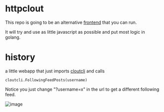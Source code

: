 # httpclout

This repo is going to be an alternative [frontend](https://github.com/bitclout/frontend/) that you can run.

It will try and use as little javascript as possible and put most logic in golang.


# history

a little webapp that just imports [cloutcli](https://github.com/andrewarrow/cloutcli) and calls

```
cloutcli.FollowingFeedPosts(username)
```

Notice you just change "?username=x" in the url to get a different following feed.

![image](https://images.bitclout.com/9a7eec182c96477ea41ee14d6e803d67ab04d4bc9feb76f8f2aff450edf2798d.webp)
